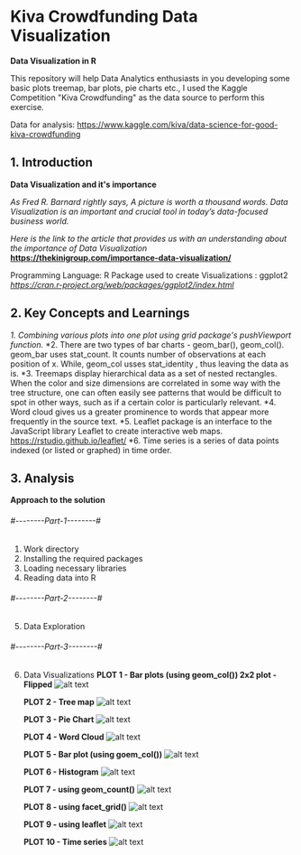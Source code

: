# Kiva Crowdfunding Data Visualization

**Data Visualization in R**

This repository will help Data Analytics enthusiasts in you developing some basic plots treemap, bar plots, pie charts etc., I used the Kaggle Competition "Kiva Crowdfunding" as the data source to perform this exercise.

Data for analysis: https://www.kaggle.com/kiva/data-science-for-good-kiva-crowdfunding

## 1. Introduction

**Data Visualization and it's importance**

*As Fred R. Barnard rightly says, A picture is worth a thousand words. Data Visualization is an important and crucial tool in today’s data-focused business world.*

*Here is the link to the article that provides us with an understanding about the importance of Data Visualization* **https://thekinigroup.com/importance-data-visualization/**

Programming Language: R 
Package used to create Visualizations : ggplot2 *https://cran.r-project.org/web/packages/ggplot2/index.html*

## 2. Key Concepts and Learnings

   *1. Combining various plots into one plot using grid package's pushViewport function.*
   *2. There are two types of bar charts - geom_bar(), geom_col(). 
         geom_bar uses stat_count. It counts number of observations at each position of x. While, geom_col usses stat_identity , thus leaving the data as is. 
   *3. Treemaps display hierarchical data as a set of nested rectangles. When the color and size dimensions are correlated in some way with the tree structure, one can often easily see patterns that would be difficult to spot in other ways, such as if a certain color is particularly relevant.
   *4. Word cloud gives us a greater prominence to words that appear more frequently in the source text.
   *5. Leaflet package is an interface to the JavaScript library Leaflet to create interactive web maps. https://rstudio.github.io/leaflet/
   *6. Time series is a series of data points indexed (or listed or graphed) in time order.
   
## 3. Analysis

**Approach to the solution**

###### #--------Part-1--------#
 1. Work directory
 2. Installing the required packages
 3. Loading necessary libraries
 4. Reading data into R


###### #--------Part-2--------#
 5. Data Exploration
 
 ###### #--------Part-3--------#
 6. Data Visualizations 
    **PLOT 1 - Bar plots (using geom_col()) 2x2 plot - Flipped**
    ![alt text](https://github.com/aparnaadiraju92/Kiva-Crowdfunding-Data-Visualization-/blob/master/Plots/Plot1.PNG)
     
    **PLOT 2 - Tree map**
    ![alt text](https://github.com/aparnaadiraju92/Kiva-Crowdfunding-Data-Visualization-/blob/master/Plots/Plot2.PNG)
    
    **PLOT 3 - Pie Chart**
    ![alt text](https://github.com/aparnaadiraju92/Kiva-Crowdfunding-Data-Visualization-/blob/master/Plots/Plot3.PNG)
      
      
    **PLOT 4 - Word Cloud**
    ![alt text](https://github.com/aparnaadiraju92/Kiva-Crowdfunding-Data-Visualization-/blob/master/Plots/Plot4.PNG)
      
      
    **PLOT 5 - Bar plot (using goem_col())**
    ![alt text](https://github.com/aparnaadiraju92/Kiva-Crowdfunding-Data-Visualization-/blob/master/Plots/Plot5.PNG)
      
      
    **PLOT 6 - Histogram**
    ![alt text](https://github.com/aparnaadiraju92/Kiva-Crowdfunding-Data-Visualization-/blob/master/Plots/Plot6.PNG)
      
    **PLOT 7 - using geom_count()**
    ![alt text](https://github.com/aparnaadiraju92/Kiva-Crowdfunding-Data-Visualization-/blob/master/Plots/Plot7.PNG)
      
    **PLOT 8 - using facet_grid()**
    ![alt text](https://github.com/aparnaadiraju92/Kiva-Crowdfunding-Data-Visualization-/blob/master/Plots/Plot8.PNG)
      
    **PLOT 9 - using leaflet**
    ![alt text](https://github.com/aparnaadiraju92/Kiva-Crowdfunding-Data-Visualization-/blob/master/Plots/Plot9.PNG)
      
    **PLOT 10 - Time series**
    ![alt text](https://github.com/aparnaadiraju92/Kiva-Crowdfunding-Data-Visualization-/blob/master/Plots/Plot10.PNG)
